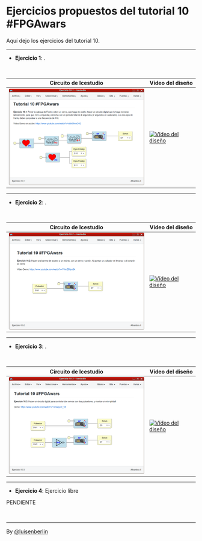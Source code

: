 # Ejercicios propuestos del tutorial 10 #FPGAwars

Aquí dejo los ejercicios del tutorial 10.

---

* **Ejercicio 1**: .
<br/>

| Circuito de Icestudio | Vídeo del diseño |
|--|--|
|<img src="./Ejercicio-10-1.png" alt="Circuito de Icestudio" width="400"/> | [![Vídeo del diseño](https://img.youtube.com/vi/RgFvdkCdOig/0.jpg)](https://www.youtube.com/watch?v=embed/RgFvdkCdOig) |

---

* **Ejercicio 2**: .
<br/>

| Circuito de Icestudio | Vídeo del diseño |
|--|--|
|<img src="./Ejercicio-10-2.png" alt="Circuito de Icestudio" width="400"/> | [![Vídeo del diseño](https://img.youtube.com/vi/I-Tl2TENnrM/0.jpg)](https://www.youtube.com/watch?v=embed/I-Tl2TENnrM) |

---

* **Ejercicio 3**: .
<br/>

| Circuito de Icestudio | Vídeo del diseño |
|--|--|
|<img src="./Ejercicio-10-3.png" alt="Circuito de Icestudio" width="400"/> | [![Vídeo del diseño](https://img.youtube.com/vi/hmhb0bnpIv4/0.jpg)](https://www.youtube.com/watch?v=embed/hmhb0bnpIv4) |

---

* **Ejercicio 4**: Ejercicio libre

PENDIENTE

<br/>

---

By [@luisenberlin](http://twitter.com/luisenberlin)

